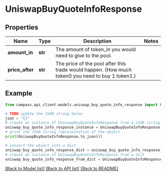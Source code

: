 # UniswapBuyQuoteInfoResponse


## Properties

Name | Type | Description | Notes
------------ | ------------- | ------------- | -------------
**amount_in** | **str** | The amount of token_in you would need to give to the pool. | 
**price_after** | **str** | The price of the pool after this trade would happen. (How much token0 you need to buy 1 token1.) | 

## Example

```python
from compass.api_client.models.uniswap_buy_quote_info_response import UniswapBuyQuoteInfoResponse

# TODO update the JSON string below
json = "{}"
# create an instance of UniswapBuyQuoteInfoResponse from a JSON string
uniswap_buy_quote_info_response_instance = UniswapBuyQuoteInfoResponse.from_json(json)
# print the JSON string representation of the object
print(UniswapBuyQuoteInfoResponse.to_json())

# convert the object into a dict
uniswap_buy_quote_info_response_dict = uniswap_buy_quote_info_response_instance.to_dict()
# create an instance of UniswapBuyQuoteInfoResponse from a dict
uniswap_buy_quote_info_response_from_dict = UniswapBuyQuoteInfoResponse.from_dict(uniswap_buy_quote_info_response_dict)
```
[[Back to Model list]](../README.md#documentation-for-models) [[Back to API list]](../README.md#documentation-for-api-endpoints) [[Back to README]](../README.md)



